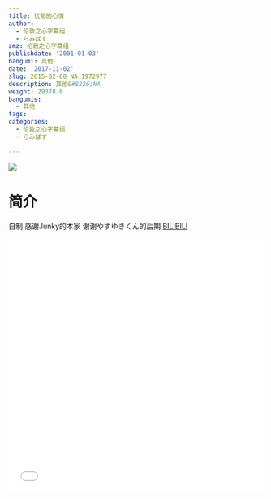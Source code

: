 ```yaml
---
title: 忧郁的心情
author:
  - 伦敦之心字幕组
  - らみぱす
zmz: 伦敦之心字幕组
publishdate: '2001-01-03'
bangumi: 其他
date: '2017-11-02'
slug: 2015-02-08_NA_1972977
description: 其他&#8226;NA
weight: 29378.0
bangumis:
  - 其他
tags:
categories:
  - 伦敦之心字幕组
  - らみぱす

---
```

![](https://i.imgur.com/b48LgOc.png)
# 简介  
自制 感谢Junky的本家   谢谢やすゆきくん的后期
  [BILIBILI](https://www.bilibili.com/video/av1972977/)

  <iframe src="//www.bilibili.com/html/html5player.html?cid=3049457&aid=1972977" width="100%" height="500" frameborder="0" allowfullscreen="allowfullscreen"></iframe>
